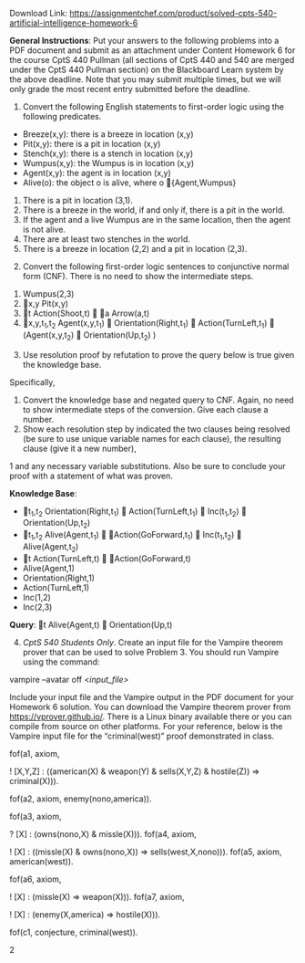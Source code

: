 Download Link: https://assignmentchef.com/product/solved-cpts-540-artificial-intelligence-homework-6
<br>












<strong>General Instructions</strong>: Put your answers to the following problems into a PDF document and submit as an attachment under Content  Homework 6 for the course CptS 440 Pullman (all sections of CptS 440 and 540 are merged under the CptS 440 Pullman section) on the Blackboard Learn system by the above deadline. Note that you may submit multiple times, but we will only grade the most recent entry submitted before the deadline.




<ol>

 <li>Convert the following English statements to first-order logic using the following predicates.</li>

</ol>




<ul>

 <li>Breeze(x,y): there is a breeze in location (x,y)</li>

 <li>Pit(x,y): there is a pit in location (x,y)</li>

 <li>Stench(x,y): there is a stench in location (x,y)</li>

 <li>Wumpus(x,y): the Wumpus is in location (x,y)</li>

 <li>Agent(x,y): the agent is in location (x,y)</li>

 <li>Alive(o): the object o is alive, where o {Agent,Wumpus}</li>

</ul>




<ol>

 <li>There is a pit in location (3,1).</li>

 <li>There is a breeze in the world, if and only if, there is a pit in the world.</li>

 <li>If the agent and a live Wumpus are in the same location, then the agent is not alive.</li>

 <li>There are at least two stenches in the world.</li>

 <li>There is a breeze in location (2,2) and a pit in location (2,3).</li>

</ol>




<ol start="2">

 <li>Convert the following first-order logic sentences to conjunctive normal form (CNF). There is no need to show the intermediate steps.</li>

</ol>




<ol>

 <li>Wumpus(2,3)</li>

 <li>x,y Pit(x,y)</li>

 <li>t Action(Shoot,t)  a Arrow(a,t)</li>

 <li>x,y,t<sub>1</sub>,t<sub>2</sub> Agent(x,y,t<sub>1</sub>)  Orientation(Right,t<sub>1</sub>)  Action(TurnLeft,t<sub>1</sub>)  (Agent(x,y,t<sub>2</sub>)  Orientation(Up,t<sub>2</sub>) )</li>

</ol>




<ol start="3">

 <li>Use resolution proof by refutation to prove the query below is true given the knowledge base.</li>

</ol>

Specifically,

<ol>

 <li>Convert the knowledge base and negated query to CNF. Again, no need to show intermediate steps of the conversion. Give each clause a number.</li>

 <li>Show each resolution step by indicated the two clauses being resolved (be sure to use unique variable names for each clause), the resulting clause (give it a new number),</li>

</ol>

1 and any necessary variable substitutions. Also be sure to conclude your proof with a statement of what was proven.




<strong>Knowledge Base</strong>:

<ul>

 <li>t<sub>1</sub>,t<sub>2</sub> Orientation(Right,t<sub>1</sub>)  Action(TurnLeft,t<sub>1</sub>)  Inc(t<sub>1</sub>,t<sub>2</sub>)  Orientation(Up,t<sub>2</sub>)</li>

 <li>t<sub>1</sub>,t<sub>2</sub> Alive(Agent,t<sub>1</sub>)  Action(GoForward,t<sub>1</sub>)  Inc(t<sub>1</sub>,t<sub>2</sub>)  Alive(Agent,t<sub>2</sub>)</li>

 <li>t Action(TurnLeft,t)  Action(GoForward,t)</li>

 <li>Alive(Agent,1)</li>

 <li>Orientation(Right,1)</li>

 <li>Action(TurnLeft,1)</li>

 <li>Inc(1,2)</li>

 <li>Inc(2,3)</li>

</ul>




<strong>Query</strong>: t Alive(Agent,t)  Orientation(Up,t)




<ol start="4">

 <li><em>CptS 540 Students Only</em>. Create an input file for the Vampire theorem prover that can be used to solve Problem 3. You should run Vampire using the command:</li>

</ol>




vampire –avatar off &lt;<em>input_file&gt;</em>




Include your input file and the Vampire output in the PDF document for your Homework 6 solution. You can download the Vampire theorem prover from <u>https://vprover.github.io/</u>. There is a Linux binary available there or you can compile from source on other platforms. For your reference, below is the Vampire input file for the “criminal(west)” proof demonstrated in class.




fof(a1, axiom,

! [X,Y,Z] : ((american(X) &amp; weapon(Y) &amp; sells(X,Y,Z) &amp; hostile(Z))     =&gt; criminal(X))).

fof(a2, axiom,     enemy(nono,america)).

fof(a3, axiom,

? [X] : (owns(nono,X) &amp; missle(X))). fof(a4, axiom,

! [X] : ((missle(X) &amp; owns(nono,X)) =&gt; sells(west,X,nono))). fof(a5, axiom,     american(west)).

fof(a6, axiom,

! [X] : (missle(X) =&gt; weapon(X))). fof(a7, axiom,

! [X] : (enemy(X,america) =&gt; hostile(X))).

fof(c1, conjecture, criminal(west)).




2